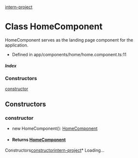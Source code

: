 
[intern\-project](../README.md)

# Class HomeComponent

HomeComponent serves as the landing page component for the application.


* Defined in app/components/home/home.component.ts:11
##### Index

### Constructors

[constructor](app_components_home_home_component.HomeComponent.md#constructor)
## Constructors

### constructor

* new HomeComponent(): [HomeComponent](app_components_home_home_component.HomeComponent.md)
* #### Returns [HomeComponent](app_components_home_home_component.HomeComponent.md)


Constructors[constructor](#constructor)[intern\-project](../README.md)* Loading...


